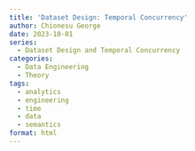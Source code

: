 ```yaml
---
title: 'Dataset Design: Temporal Concurrency'
author: Chionesu George
date: 2023-10-01
series: 
  - Dataset Design and Temporal Concurrency
categories:
  - Data Engineering
  - Theory
tags:
  - analytics
  - engineering
  - time
  - data
  - semantics
format: html
---
```

